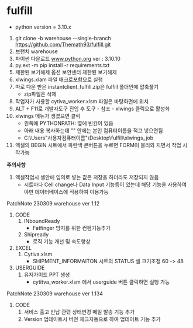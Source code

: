 # fulfill

- python version = 3.10.x


1. git clone -b warehouse --single-branch https://github.com/Themath93/fulfill.git
2. 브랜치 warehouse
3. 파이썬 다운로드 www.python.org  ver : 3.10.10
4. py.ext -m pip install -r requirements.txt
5. 제한된 보기해제 옵션 보안센터 제한된 보기해제
6. xlwings.xlam 파일 매크로포함으로 실행
7. 따로 다운 받은 instantclient_fulfill.zip은 fulfill 폴더안에 압축풀기
    - zip파일은 삭제
8. 작업자가 사용할 cytiva_worker.xlsm 파일은 바탕화면에 위치
9. ALT + F11로 개발자도구 진입 후 도구 - 참조 - xlwings 클릭으로 활성화
10. xlwings 메뉴가 생겼으면 클릭
    - 왼쪽에 PYTHONPATH: 옆에 빈칸이 있음
    - 아래 내용 복사하는데 "" 안에는 본인 컴퓨터이름을 적고 넣으면됨
    - C:\Users\"사용자컴퓨터이름"\Desktop\fulfill\xlwings_job
11. 엑셀의 BEGIN 시트에서 파란색 큰버튼을 누르면 FORM이 불러와 지면서 작업 시작가능


**주의사항**
1. 엑셀작업시 셀안에 임의로 넣는 값은 저장을 하더라도 저장되지 않음
    - 시트마다 Cell change나 Data Input 기능등이 있는데 해당 기능을 사용하여야만 데이터베이스에 적용하여 이용가능


PatchNote 230309 warehouse ver 1.12 
1. CODE
    1. INboundReady
        - Fatfinger 방지를 위한 컨펌기능추가
    2. Shipready 
        - 로직 기능 개선 및 속도향상
2. EXCEL
    1. Cytiva.xlsm
        - SHIPMENT_INFORMAITON 시트의 STATUS 셀 크기조정 60 -> 48
3. USERGUIDE
    1. 유저가이드 PPT 생성 
        - cytitva_worker.xlsm 에서 userguide 버튼 클릭하면 실행 가능

PatchNote 230309 warehouse ver 1.134
1. CODE 
    1. 서비스 출고 반납 관련 상태변경 메일 발송 기능 추가
    2. Version 업데이트시 버천 체크자동으로 하여 업데이트 기능 추가